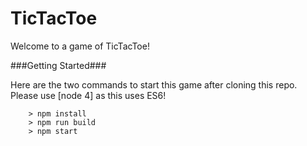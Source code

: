 # TicTacToe
Welcome to a game of TicTacToe!

###Getting Started###

Here are the two commands to start this game after cloning this repo. Please use [node 4] as this uses ES6!

```
	> npm install
	> npm run build
	> npm start
```
